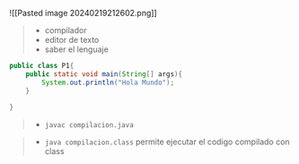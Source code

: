 ![[Pasted image 20240219212602.png]]


>- compilador 
>- editor de texto
>- saber el lenguaje

```java
public class P1{
	public static void main(String[] args){
		System.out.println("Hola Mundo");
	}
	
}
```

>- `javac compilacion.java`

>- `java compilacion.class` permite ejecutar el codigo compilado con class

